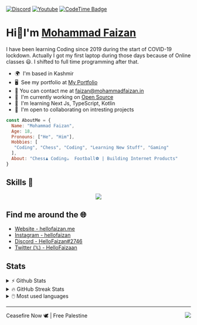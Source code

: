 [![Discord](https://img.shields.io/discord/988670044152168518.svg?label=&logo=discord&logoColor=ffffff&color=7389D8&labelColor=6A7EC2)](https://discord.gg/vUHMxPvege)
<a href="https://www.youtube.com/c/hellofaizan"><img src="https://img.shields.io/youtube/channel/subscribers/UCjG4tRRoqiRjaDy20pgwjuA?style=social" alt="Youtube" /></a>
[![CodeTime Badge](https://img.shields.io/endpoint?style=flat&color=222&url=https%3A%2F%2Fapi.codetime.dev%2Fshield%3Fid%3D26256%26project%3D%26in=0)](https://discord.gg/QuNdFzdKMx)

Hi👋I'm <a href="https://mohammadfaizan.in">Mohammad Faizan</a>
=============================================================================================================================

I have been learning Coding since 2019 during the start of COVID-19 lockdown. Actually I got my first laptop during those days because of Online classes 😃. I shifted to full time programming after that.

* 🌍  I'm based in Kashmir
* 🖥  See my portfolio at [My Portfolio](http://mohammadfaizan.in)
* 📨  You can contact me at [faizan@mohammadfaizan.in](mailto:faizan@mohammadfaizan.in)
* 🚀  I'm currently working on [Open Source](http://GitHub.com/Youth-Icon)
* 🧠  I'm learning Next Js, TypeScript, Kotlin
* 🤝  I'm open to collaborating on intresting projects



```js
const AboutMe = {
  Name: "Mohammad Faizan",
  Age: 18,
  Pronouns: ["He", "Him"],
  Hobbies: [
   "Coding", "Chess", "Coding", "Learning New Stuff", "Gaming" 
  ],
  About: "Chess♟ Coding☕  Football⚽ | Building Internet Products"
}
```

## Skills 🚀

<p align="center">
  <a href="https://discord.gg/vUHMxPvege">
    <img src="https://skillicons.dev/icons?i=next,kotlin,js,typescript,androidstudio,flutter,figma,blender,java,react,mysql,python,firebase,mongodb,postgresql" />
  </a>
</p>

## Find me around the 🌐

- [Website - hellofaizan.me](https://v2.hellofaizan.tech)
- [Instagram - hellofaizan](https://instagram.com/hellofaizaan)
- [Discord - HelloFaizan#2746](https://discord.com/users/890232380265222215)
- [Twitter (𝕏) - HelloFaizaan](https://x.com/hellofaizaan)

## Stats

<details>
  <summary>⚡ Github Stats</summary>
  <br>
  <img src="https://github-readme-stats.vercel.app/api?username=hellofaizan&show_icons=true&theme=dark&hide_border=true" alt="HelloFaizan's Github Stats" />
</details>


<details>
  <summary>🔥 GitHub Streak Stats</summary>
  <br>
  <img src="http://github-readme-streak-stats.herokuapp.com?user=hellofaizan&theme=dark&hide_border=true&date_format=M%20j%5B%2C%20Y%5D" alt="GitHub Streak Stats" />
</details>

<details>
  <summary>🖱️ Most used languages</summary>
  <br>
  <img src="https://github-readme-stats.vercel.app/api/top-langs?username=hellofaizan&show_icons=true&locale=en&layout=compact&theme=dark" alt="HelloFaizan's Github Activity Graph" />
</details>


<hr />
<div>
<img align="right" src="https://visitor-badge.laobi.icu/badge?page_id=hellofaizan.hellofaizan&" />
Ceasefire Now 🕊️ | Free Palestine
</div>
